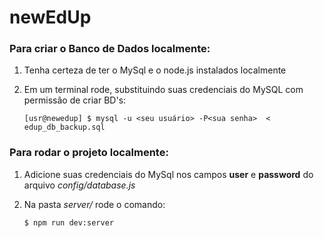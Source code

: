 <h1>newEdUp</h1>

### Para criar o Banco de Dados localmente:
1. Tenha certeza de ter o MySql e o node.js instalados localmente
2. Em um terminal rode, substituindo suas credenciais do MySQL com permissão de criar BD's:
        
    `[usr@newedup] $ mysql -u <seu usuário> -P<sua senha>  <  edup_db_backup.sql`

### Para rodar o projeto localmente: 
1. Adicione suas credenciais do MySql nos campos **user** e **password** do arquivo _config/database.js_
2. Na pasta _server/_ rode o comando:
        
    `$ npm run dev:server`
